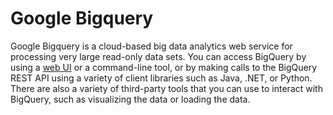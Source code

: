 # Google Bigquery 

Google Bigquery is a cloud-based big data analytics web service for processing very large read-only data sets. You can access BigQuery by using a [web UI](https://accounts.google.com/signin/v2/identifier?service=bigquery&passive=1209600&continue=https%3A%2F%2Fbigquery.cloud.google.com%2F&followup=https%3A%2F%2Fbigquery.cloud.google.com%2F&flowName=GlifWebSignIn&flowEntry=ServiceLogin) or a command-line tool, or by making calls to the BigQuery REST API using a variety of client libraries such as Java, .NET, or Python. There are also a variety of third-party tools that you can use to interact with BigQuery, such as visualizing the data or loading the data.
